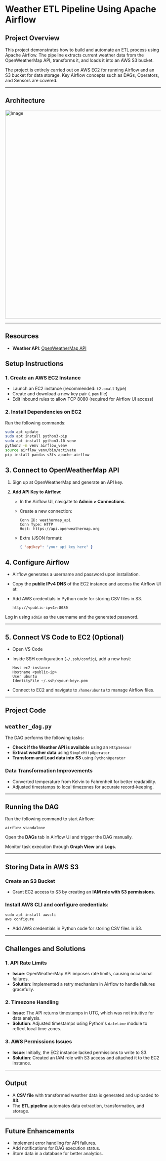 # Weather ETL Pipeline Using Apache Airflow

## Project Overview

This project demonstrates how to build and automate an ETL process using Apache Airflow. The pipeline extracts current weather data from the OpenWeatherMap API, transforms it, and loads it into an AWS S3 bucket.

The project is entirely carried out on AWS EC2 for running Airflow and an S3 bucket for data storage. Key Airflow concepts such as DAGs, Operators, and Sensors are covered.

---

## Architecture

<img width="674" alt="Image" src="https://github.com/user-attachments/assets/2b23cd18-7329-45fd-baf8-e4eba761dfac" />


---

## Resources
 
- **Weather API**: [OpenWeatherMap API](https://openweathermap.org/api)   

## Setup Instructions

### 1. Create an AWS EC2 Instance
- Launch an EC2 instance (recommended: `t2.small` type)
- Create and download a new key pair (`.pem` file)
- Edit inbound rules to allow TCP 8080 (required for Airflow UI access)

### 2. Install Dependencies on EC2
Run the following commands:
```sh
sudo apt update
sudo apt install python3-pip
sudo apt install python3.10-venv
python3 -m venv airflow_venv
source airflow_venv/bin/activate
pip install pandas s3fs apache-airflow
```

## 3. Connect to OpenWeatherMap API

1. Sign up at OpenWeatherMap and generate an API key.

2. **Add API Key to Airflow:**
   - In the Airflow UI, navigate to **Admin > Connections**.
   - Create a new connection:

     ```
     Conn ID: weathermap_api
     Conn Type: HTTP
     Host: https://api.openweathermap.org
     ```

   - Extra (JSON format):

     ```json
     { "apikey": "your_api_key_here" }
     ```

## 4. Configure Airflow

- Airflow generates a username and password upon installation.
- Copy the **public IPv4 DNS** of the EC2 instance and access the Airflow UI at:


- Add AWS credentials in Python code for storing CSV files in S3.

     ```
     http://<public-ipv4>:8080
     ```
  
Log in using `admin` as the username and the generated password.

---

## 5. Connect VS Code to EC2 (Optional)

- Open VS Code

- Inside SSH configuration (`~/.ssh/config`), add a new host:

    ```
    Host ec2-instance
    Hostname <public-ip>
    User ubuntu
    IdentityFile ~/.ssh/<your-key>.pem
    ```


- Connect to EC2 and navigate to `/home/ubuntu` to manage Airflow files.

---

## Project Code

## `weather_dag.py`

The DAG performs the following tasks:

- **Check if the Weather API is available** using an `HttpSensor`
- **Extract weather data** using `SimpleHttpOperator`
- **Transform and Load data into S3** using `PythonOperator`

### Data Transformation Improvements

- Converted temperature from Kelvin to Fahrenheit for better readability.
- Adjusted timestamps to local timezones for accurate record-keeping.

---

## Running the DAG

Run the following command to start Airflow:

```
airflow standalone
```

Open the **DAGs** tab in Airflow UI and trigger the DAG manually.

Monitor task execution through **Graph View** and **Logs**.

---

## Storing Data in AWS S3

### Create an S3 Bucket

- Grant EC2 access to S3 by creating an **IAM role with S3 permissions**.

### Install AWS CLI and configure credentials:

```
sudo apt install awscli
aws configure
```

- Add AWS credentials in Python code for storing CSV files in S3. 


---

## Challenges and Solutions

### 1. API Rate Limits

- **Issue**: OpenWeatherMap API imposes rate limits, causing occasional failures.
- **Solution**: Implemented a retry mechanism in Airflow to handle failures gracefully.

### 2. Timezone Handling

- **Issue**: The API returns timestamps in UTC, which was not intuitive for data analysis.
- **Solution**: Adjusted timestamps using Python's `datetime` module to reflect local time zones.

### 3. AWS Permissions Issues

- **Issue**: Initially, the EC2 instance lacked permissions to write to S3.
- **Solution**: Created an IAM role with S3 access and attached it to the EC2 instance.

---

## Output

- A **CSV file** with transformed weather data is generated and uploaded to **S3**.
- The **ETL pipeline** automates data extraction, transformation, and storage.

---

## Future Enhancements

- Implement error handling for API failures.
- Add notifications for DAG execution status.
- Store data in a database for better analytics.


